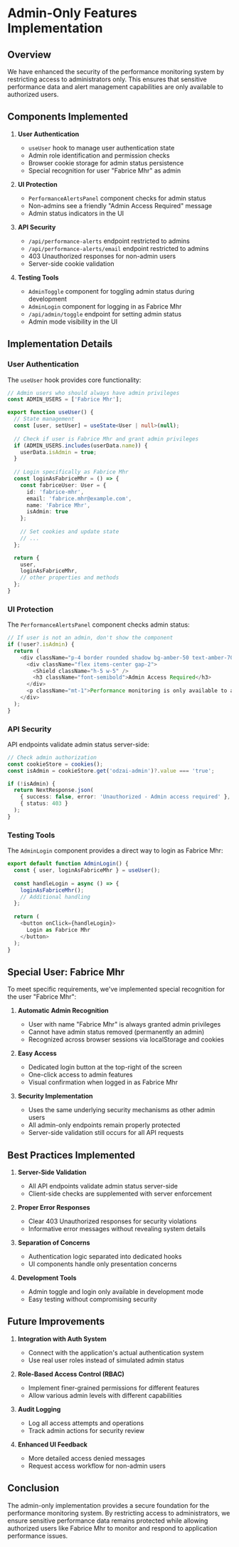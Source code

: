 # Admin-Only Features Implementation

## Overview

We have enhanced the security of the performance monitoring system by restricting access to administrators only. This ensures that sensitive performance data and alert management capabilities are only available to authorized users.

## Components Implemented

1. **User Authentication**
   - `useUser` hook to manage user authentication state
   - Admin role identification and permission checks
   - Browser cookie storage for admin status persistence
   - Special recognition for user "Fabrice Mhr" as admin

2. **UI Protection**
   - `PerformanceAlertsPanel` component checks for admin status
   - Non-admins see a friendly "Admin Access Required" message
   - Admin status indicators in the UI

3. **API Security**
   - `/api/performance-alerts` endpoint restricted to admins
   - `/api/performance-alerts/email` endpoint restricted to admins
   - 403 Unauthorized responses for non-admin users
   - Server-side cookie validation

4. **Testing Tools**
   - `AdminToggle` component for toggling admin status during development
   - `AdminLogin` component for logging in as Fabrice Mhr
   - `/api/admin/toggle` endpoint for setting admin status
   - Admin mode visibility in the UI

## Implementation Details

### User Authentication

The `useUser` hook provides core functionality:

```typescript
// Admin users who should always have admin privileges
const ADMIN_USERS = ['Fabrice Mhr'];

export function useUser() {
  // State management
  const [user, setUser] = useState<User | null>(null);
  
  // Check if user is Fabrice Mhr and grant admin privileges
  if (ADMIN_USERS.includes(userData.name)) {
    userData.isAdmin = true;
  }
  
  // Login specifically as Fabrice Mhr
  const loginAsFabriceMhr = () => {
    const fabriceUser: User = {
      id: 'fabrice-mhr',
      email: 'fabrice.mhr@example.com',
      name: 'Fabrice Mhr',
      isAdmin: true
    };
    
    // Set cookies and update state
    // ...
  };

  return {
    user,
    loginAsFabriceMhr,
    // other properties and methods
  };
}
```

### UI Protection

The `PerformanceAlertsPanel` component checks admin status:

```typescript
// If user is not an admin, don't show the component
if (!user?.isAdmin) {
  return (
    <div className="p-4 border rounded shadow bg-amber-50 text-amber-700">
      <div className="flex items-center gap-2">
        <Shield className="h-5 w-5" />
        <h3 className="font-semibold">Admin Access Required</h3>
      </div>
      <p className="mt-1">Performance monitoring is only available to administrators.</p>
    </div>
  );
}
```

### API Security

API endpoints validate admin status server-side:

```typescript
// Check admin authorization
const cookieStore = cookies();
const isAdmin = cookieStore.get('odzai-admin')?.value === 'true';

if (!isAdmin) {
  return NextResponse.json(
    { success: false, error: 'Unauthorized - Admin access required' },
    { status: 403 }
  );
}
```

### Testing Tools

The `AdminLogin` component provides a direct way to login as Fabrice Mhr:

```typescript
export default function AdminLogin() {
  const { user, loginAsFabriceMhr } = useUser();
  
  const handleLogin = async () => {
    loginAsFabriceMhr();
    // Additional handling
  };
  
  return (
    <button onClick={handleLogin}>
      Login as Fabrice Mhr
    </button>
  );
}
```

## Special User: Fabrice Mhr

To meet specific requirements, we've implemented special recognition for the user "Fabrice Mhr":

1. **Automatic Admin Recognition**
   - User with name "Fabrice Mhr" is always granted admin privileges
   - Cannot have admin status removed (permanently an admin)
   - Recognized across browser sessions via localStorage and cookies

2. **Easy Access**
   - Dedicated login button at the top-right of the screen
   - One-click access to admin features
   - Visual confirmation when logged in as Fabrice Mhr

3. **Security Implementation**
   - Uses the same underlying security mechanisms as other admin users
   - All admin-only endpoints remain properly protected
   - Server-side validation still occurs for all API requests

## Best Practices Implemented

1. **Server-Side Validation**
   - All API endpoints validate admin status server-side
   - Client-side checks are supplemented with server enforcement

2. **Proper Error Responses**
   - Clear 403 Unauthorized responses for security violations
   - Informative error messages without revealing system details

3. **Separation of Concerns**
   - Authentication logic separated into dedicated hooks
   - UI components handle only presentation concerns

4. **Development Tools**
   - Admin toggle and login only available in development mode
   - Easy testing without compromising security

## Future Improvements

1. **Integration with Auth System**
   - Connect with the application's actual authentication system
   - Use real user roles instead of simulated admin status

2. **Role-Based Access Control (RBAC)**
   - Implement finer-grained permissions for different features
   - Allow various admin levels with different capabilities

3. **Audit Logging**
   - Log all access attempts and operations
   - Track admin actions for security review

4. **Enhanced UI Feedback**
   - More detailed access denied messages
   - Request access workflow for non-admin users

## Conclusion

The admin-only implementation provides a secure foundation for the performance monitoring system. By restricting access to administrators, we ensure sensitive performance data remains protected while allowing authorized users like Fabrice Mhr to monitor and respond to application performance issues. 